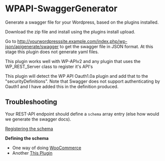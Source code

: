 # WPAPI-SwaggerGenerator
Generate a swagger file for your Wordpress, based on the plugins installed.

Download the zip file and install using the plugins install upload.

Go to http://yourwordpresssite.example.com/index.php/wp-json/apigenerate/swagger to get 
the swagger file in JSON format. At this stage this plugin does not generate yaml files.

This plugin works well with WP-APIv2 and any plugin that uses the WP_REST_Server
class to register it's API's

This plugin will detect the WP API Oauth1.0a plugin and add that to the "securityDefinitions". Note that Swagger does not support authenticating by Oauth1 and I have added this in the definition produced.

## Troubleshooting
Your REST-API endpoint should define a `schema` array entry (else how would we generate the swagger docs).

[Registering the schema](https://github.com/starfishmod/WPAPI-SwaggerGenerator/blob/master/lib/class-wp-rest-swagger-controller.php#L28)

**Defining the schema**
 * One way of doing [WooCommerce](https://github.com/woocommerce/woocommerce/blob/master/includes/api/class-wc-rest-customer-downloads-controller.php#L153)
 * Another [This Plugin](https://github.com/starfishmod/WPAPI-SwaggerGenerator/blob/master/lib/class-wp-rest-swagger-controller.php#L310)
